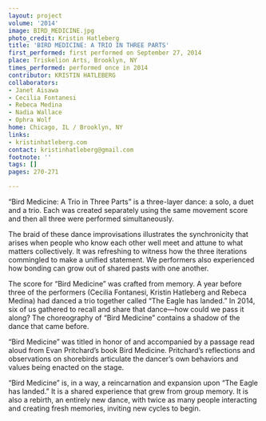 ```yaml
---
layout: project
volume: '2014'
image: BIRD_MEDICINE.jpg
photo_credit: Kristin Hatleberg
title: 'BIRD MEDICINE: A TRIO IN THREE PARTS'
first_performed: first performed on September 27, 2014
place: Triskelion Arts, Brooklyn, NY
times_performed: performed once in 2014
contributor: KRISTIN HATLEBERG
collaborators:
- Janet Aisawa
- Cecilia Fontanesi
- Rebeca Medina
- Nadia Wallace
- Ophra Wolf
home: Chicago, IL / Brooklyn, NY
links:
- kristinhatleberg.com
contact: kristinhatleberg@gmail.com
footnote: ''
tags: []
pages: 270-271

---
```


“Bird Medicine: A Trio in Three Parts” is a three-layer dance: a solo, a duet and a trio. Each was created separately using the same movement score and then all three were performed simultaneously.

The braid of these dance improvisations illustrates the synchronicity that arises when people who know each other well meet and attune to what matters collectively. It was refreshing to witness how the three iterations commingled to make a unified statement. We performers also experienced how bonding can grow out of shared pasts with one another.

The score for “Bird Medicine” was crafted from memory. A year before three of the performers (Cecilia Fontanesi, Kristin Hatleberg and Rebeca Medina) had danced a trio together called “The Eagle has landed.” In 2014, six of us gathered to recall and share that dance—how could we pass it along? The choreography of “Bird Medicine” contains a shadow of the dance that came before.

“Bird Medicine” was titled in honor of and accompanied by a passage read aloud from Evan Pritchard’s book Bird Medicine. Pritchard’s reflections and observations on shorebirds articulate the dancer’s own behaviors and values being enacted on the stage.

“Bird Medicine” is, in a way, a reincarnation and expansion upon “The Eagle has landed.” It is a shared experience that grew from group memory. It is also a rebirth, an entirely new dance, with twice as many people interacting and creating fresh memories, inviting new cycles to begin.
